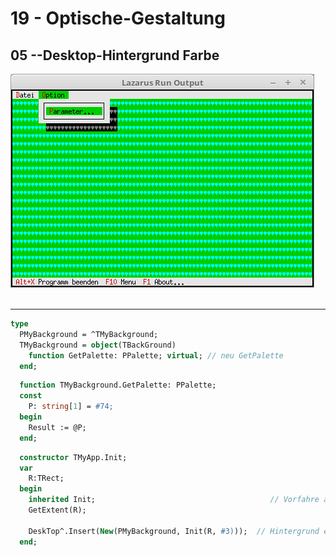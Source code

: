 # 19 - Optische-Gestaltung
## 05 --Desktop-Hintergrund Farbe

<img src="image.png" alt="Selfhtml"><br><br>



---


```pascal
type
  PMyBackground = ^TMyBackground;
  TMyBackground = object(TBackGround)
    function GetPalette: PPalette; virtual; // neu GetPalette
  end;
```



```pascal
  function TMyBackground.GetPalette: PPalette;
  const
    P: string[1] = #74;
  begin
    Result := @P;
  end;
```




```pascal
  constructor TMyApp.Init;
  var
    R:TRect;
  begin
    inherited Init;                                       // Vorfahre aufrufen
    GetExtent(R);

    DeskTop^.Insert(New(PMyBackground, Init(R, #3)));  // Hintergrund einfügen.
  end;
```


